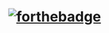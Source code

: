 # [![forthebadge](https://forthebadge.com/images/badges/made-with-c-sharp.svg)](https://forthebadge.com)
